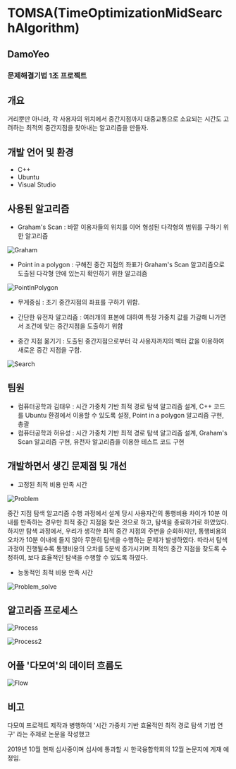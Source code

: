 # TOMSA(TimeOptimizationMidSearchAlgorithm)

## DamoYeo

### 문제해결기법 1조 프로젝트

## 개요
거리뿐만 아니라, 각 사용자의 위치에서 중간지점까지 대중교통으로 소요되는 시간도 고려하는 최적의 중간지점을 찾아내는 알고리즘을 만들자.


## 개발 언어 및 환경
* C++
* Ubuntu
* Visual Studio


## 사용된 알고리즘
* Graham's Scan : 바깥 이용자들의 위치를 이어 형성된 다각형의 범위를 구하기 위한 알고리즘

![Graham](./Image/Graham.PNG)

* Point in a polygon : 구해진 중간 지점의 좌표가 Graham's Scan 알고리즘으로 도출된 다각형 안에 있는지 확인하기 위한 알고리즘

![PointInPolygon](./Image/PointInPolygon.PNG)

* 무게중심 : 초기 중간지점의 좌표를 구하기 위함.

* 간단한 유전자 알고리즘 : 여러개의 표본에 대하여 특정 가중치 값를 가감해 나가면서 조건에 맞는 중간지점을 도출하기 위함

* 중간 지점 옮기기 : 도출된 중간지점으로부터 각 사용자까지의 벡터 값을 이용하여 새로운 중간 지점을 구함.

![Search](./Image/Search.PNG)


## 팀원
* 컴퓨터공학과 김태우 : 시간 가중치 기반 최적 경로 탐색 알고리즘 설계, C++ 코드를 Ubuntu 환경에서 이용할 수 있도록 설정, Point in a polygon 알고리즘 구현, 총괄
* 컴퓨터공학과 허유성 : 시간 가중치 기반 최적 경로 탐색 알고리즘 설계, Graham's Scan 알고리즘 구현, 유전자 알고리즘을 이용한 테스트 코드 구현


## 개발하면서 생긴 문제점 및 개선

* 고정된 최적 비용 만족 시간

![Problem](./Image/Problem.png)

중간 지점 탐색 알고리즘 수행 과정에서 설계 당시 사용자간의 통행비용 차이가 10분 이내를 만족하는 경우만 최적 중간 지점을 찾은 것으로 하고, 탐색을 종료하기로 하였었다. 하지만 탐색 과정에서, 우리가 생각한 최적 중간 지점의 주변을 순회하지만, 통행비용의 오차가 10분 이내에 들지 않아 무한히 탐색을 수행하는 문제가 발생하였다. 따라서 탐색 과정이 진행될수록 통행비용의 오차를 5분씩 증가시키며 최적의 중간 지점을 찾도록 수정하여, 보다 효율적인 탐색을 수행할 수 있도록 하였다.

* 능동적인 최적 비용 만족 시간

![Problem_solve](./Image/Problem_Solve.png)



## 알고리즘 프로세스

![Process](./Image/Process.PNG)

![Process2](./Image/Process2.png)


## 어플 '다모여'의 데이터 흐름도

![Flow](./Image/Flow.png)


## 비고
다모여 프로젝트 제작과 병행하여 '시간 가중치 기반 효율적인 최적 경로 탐색 기법 연구' 라는 주제로 논문을 작성했고

2019년 10월 현재 심사중이며 심사에 통과할 시 한국융합학회의 12월 논문지에 게재 예정임.
